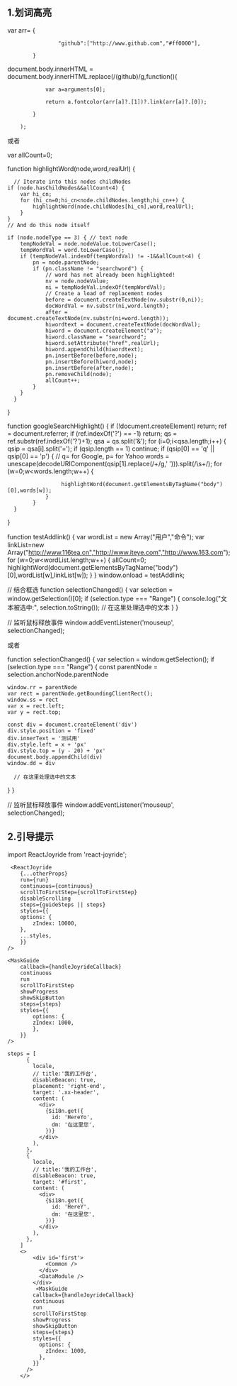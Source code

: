 ## 1.划词高亮

  var arr=     {

                    "github":["http://www.github.com","#ff0000"],

            }
   document.body.innerHTML = document.body.innerHTML.replace(/(github)/g,function(){

                var a=arguments[0];
                
                return a.fontcolor(arr[a]?.[1])?.link(arr[a]?.[0]);

            }

        );

或者

var allCount=0;
 
function highlightWord(node,word,realUrl) {
 
      // Iterate into this nodes childNodes
	if (node.hasChildNodes&&allCount<4) {
		var hi_cn;
		for (hi_cn=0;hi_cn<node.childNodes.length;hi_cn++) {
			highlightWord(node.childNodes[hi_cn],word,realUrl);
		}
	}
    // And do this node itself
 
    if (node.nodeType == 3) { // text node
		tempNodeVal = node.nodeValue.toLowerCase();
		tempWordVal = word.toLowerCase();
		if (tempNodeVal.indexOf(tempWordVal) != -1&&allCount<4) {
			pn = node.parentNode;
			if (pn.className != "searchword") {
				// word has not already been highlighted!
				nv = node.nodeValue;
				ni = tempNodeVal.indexOf(tempWordVal);
				// Create a load of replacement nodes
				before = document.createTextNode(nv.substr(0,ni));
				docWordVal = nv.substr(ni,word.length);
				after = document.createTextNode(nv.substr(ni+word.length));
				hiwordtext = document.createTextNode(docWordVal);
				hiword = document.createElement("a");
				hiword.className = "searchword";
				hiword.setAttribute("href",realUrl);
				hiword.appendChild(hiwordtext);
				pn.insertBefore(before,node);
				pn.insertBefore(hiword,node);
				pn.insertBefore(after,node);
				pn.removeChild(node);
				allCount++;
			}
		}
      }
 
}
 
function googleSearchHighlight() {
      if (!document.createElement) return;
      ref = document.referrer;
      if (ref.indexOf('?') == -1) return;
      qs = ref.substr(ref.indexOf('?')+1);
      qsa = qs.split('&');
      for (i=0;i<qsa.length;i++) {
			qsip = qsa[i].split('=');
			if (qsip.length == 1) continue;
			if (qsip[0] == 'q' || qsip[0] == 'p') { // q= for Google, p= for Yahoo
				words = unescape(decodeURIComponent(qsip[1].replace(/\+/g,' '))).split(/\s+/);
				for (w=0;w<words.length;w++) {
 
					 highlightWord(document.getElementsByTagName("body")[0],words[w]);
				}
			}
      }
 
}
 
function testAddlink() {
		var wordList = new Array("用户","命令"); 
		var linkList=new Array("http://www.116tea.cn","http://www.iteye.com","http://www.163.com");
		for (w=0;w<wordList.length;w++) {
			allCount=0;
			highlightWord(document.getElementsByTagName("body")[0],wordList[w],linkList[w]);
		}
} 
window.onload = testAddlink;


// 结合框选
function selectionChanged() {
    var selection = window.getSelection()[0];
    if (selection.type === "Range") {
        console.log("文本被选中:", selection.toString());
        // 在这里处理选中的文本
    }
}
 
// 监听鼠标释放事件
window.addEventListener('mouseup', selectionChanged);

或者


function selectionChanged() {
  var selection = window.getSelection();
  if (selection.type === "Range") {
    const parentNode = selection.anchorNode.parentNode

    window.rr = parentNode
    var rect = parentNode.getBoundingClientRect();
    window.ss = rect
    var x = rect.left;
    var y = rect.top;

    const div = document.createElement('div')
    div.style.position = 'fixed'
    div.innerText = '测试用'
    div.style.left = x + 'px'
    div.style.top = (y - 20) + 'px'
    document.body.appendChild(div)
    window.dd = div

      // 在这里处理选中的文本
  }
}

// 监听鼠标释放事件
window.addEventListener('mouseup', selectionChanged);

## 2.引导提示
import ReactJoyride from 'react-joyride';
```
 <ReactJoyride
    {...otherProps}
    run={run}
    continuous={continuous}
    scrollToFirstStep={scrollToFirstStep}
    disableScrolling
    steps={guideSteps || steps}
    styles={{
    options: {
        zIndex: 10000,
    },
    ...styles,
    }}
/>

<MaskGuide
    callback={handleJoyrideCallback}
    continuous
    run
    scrollToFirstStep
    showProgress
    showSkipButton
    steps={steps}
    styles={{
        options: {
        zIndex: 1000,
        },
    }}
/>

steps = [
      {
        locale,
        // title:'我的工作台',
        disableBeacon: true,
        placement: 'right-end',
        target: '.xx-header',
        content: (
          <div>
            {$i18n.get({
              id: 'HereYo',
              dm: '在这里您',
            })}
          </div>
        ),
      },
      {
        locale,
        // title:'我的工作台',
        disableBeacon: true,
        target: '#first',
        content: (
          <div>
            {$i18n.get({
              id: 'HereY',
              dm: '在这里您',
            })}
          </div>
        ),
      },
    ]
    <>
        <div id='first'>
            <Common />
          </div>
          <DataModule />
        </div>
         <MaskGuide
        callback={handleJoyrideCallback}
        continuous
        run
        scrollToFirstStep
        showProgress
        showSkipButton
        steps={steps}
        styles={{
          options: {
            zIndex: 1000,
          },
        }}
      />
    </>




```